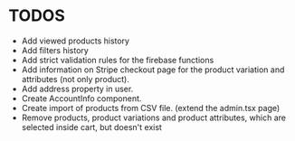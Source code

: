 # TODOS

- Add viewed products history
- Add filters history
- Add strict validation rules for the firebase functions
- Add information on Stripe checkout page for the product variation and attributes (not only product).
- Add address property in user.
- Create AccountInfo component.
- Create import of products from CSV file. (extend the admin.tsx page)
- Remove products, product variations and product attributes, which are selected inside cart, but doesn't exist